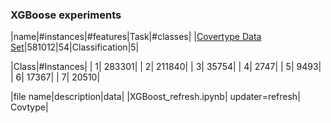 ### XGBoose experiments

|name|#instances|#features|Task|#classes|
|[Covertype Data Set](https://archive.ics.uci.edu/ml/datasets/Covertype)|581012|54|Classification|5|

|Class|#Instances|
|    1| 283301|
|    2| 211840|
|    3|  35754|
|    4|   2747|
|    5|   9493|
|    6|  17367|
|    7|  20510|


|file name|description|data|
|XGBoost_refresh.ipynb| updater=refresh| Covtype|

